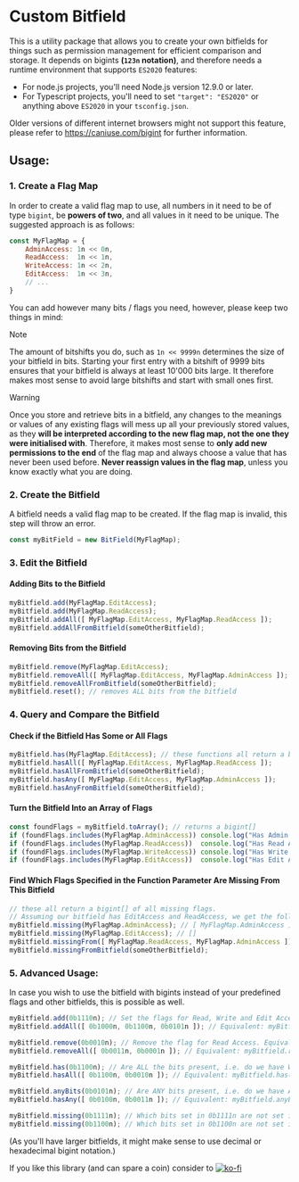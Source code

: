 # Custom Bitfield

This is a utility package that allows you to create your own bitfields for things such as permission management for efficient comparison and storage.
It depends on bigints **(`123n` notation)**, and therefore needs a runtime environment that supports `ES2020` features:
- For node.js projects, you'll need Node.js version 12.9.0 or later.
- For Typescript projects, you'll need to set `"target": "ES2020"` or anything above `ES2020` in your `tsconfig.json`.

Older versions of different internet browsers might not support this feature, please refer to https://caniuse.com/bigint for further information.

## Usage:
### 1. Create a Flag Map
In order to create a valid flag map to use, all numbers in it need to be of type `bigint`, be **powers of two**, and all values in it need to be unique. The suggested approach is as follows:
```js
const MyFlagMap = {
	AdminAccess: 1n << 0n,
	ReadAccess:  1n << 1n,
	WriteAccess: 1n << 2n,
	EditAccess:  1n << 3n,
	// ...
}
```
You can add however many bits / flags you need, however, please keep two things in mind:
> [!NOTE]
> The amount of bitshifts you do, such as `1n << 9999n` determines the size of your bitfield in bits. Starting your first entry with a bitshift of 9999 bits ensures that your bitfield is always at least 10'000 bits large. It therefore makes most sense to avoid large bitshifts and start with small ones first.

> [!WARNING]
> Once you store and retrieve bits in a bitfield, any changes to the meanings or values of any existing flags will mess up all your previously stored values, as they **will be interpreted according to the new flag map, not the one they were initialised with**. Therefore, it makes most sense to **only add new permissions to the end** of the flag map and always choose a value that has never been used before.
> **Never reassign values in the flag map**, unless you know exactly what you are doing.

### 2. Create the Bitfield
A bitfield needs a valid flag map to be created. If the flag map is invalid, this step will throw an error.
```js
const myBitField = new BitField(MyFlagMap);
```

### 3. Edit the Bitfield
#### Adding Bits to the Bitfield
```js
myBitfield.add(MyFlagMap.EditAccess);
myBitfield.add(MyFlagMap.ReadAccess);
myBitfield.addAll([ MyFlagMap.EditAccess, MyFlagMap.ReadAccess ]);
myBitfield.addAllFromBitfield(someOtherBitfield);
```

#### Removing Bits from the Bitfield
```js
myBitfield.remove(MyFlagMap.EditAccess);
myBitfield.removeAll([ MyFlagMap.EditAccess, MyFlagMap.AdminAccess ]);
myBitfield.removeAllFromBitfield(someOtherBitfield);
myBitfield.reset(); // removes ALL bits from the bitfield
```

### 4. Query and Compare the Bitfield
#### Check if the Bitfield Has Some or All Flags
```js
myBitfield.has(MyFlagMap.EditAccess); // these functions all return a boolean
myBitfield.hasAll([ MyFlagMap.EditAccess, MyFlagMap.ReadAccess ]);
myBitfield.hasAllFromBitfield(someOtherBitfield);
myBitfield.hasAny([ MyFlagMap.EditAccess, MyFlagMap.AdminAccess ]);
myBitfield.hasAnyFromBitfield(someOtherBitfield);
```
#### Turn the Bitfield Into an Array of Flags
```js
const foundFlags = myBitfield.toArray(); // returns a bigint[]
if (foundFlags.includes(MyFlagMap.AdminAccess)) console.log("Has Admin Access.");
if (foundFlags.includes(MyFlagMap.ReadAccess))  console.log("Has Read Access.");
if (foundFlags.includes(MyFlagMap.WriteAccess)) console.log("Has Write Access.");
if (foundFlags.includes(MyFlagMap.EditAccess))  console.log("Has Edit Access.");
```
#### Find Which Flags Specified in the Function Parameter Are Missing From This Bitfield
```js
// these all return a bigint[] of all missing flags.
// Assuming our bitfield has EditAccess and ReadAccess, we get the following results:
myBitfield.missing(MyFlagMap.AdminAccess); // [ MyFlagMap.AdminAccess ]
myBitfield.missing(MyFlagMap.EditAccess); // []
myBitfield.missingFrom([ MyFlagMap.ReadAccess, MyFlagMap.AdminAccess ]); // [ MyFlagMap.AdminAccess ]
myBitfield.missingFromBitfield(someOtherBitfield);
```

### 5. Advanced Usage:
In case you wish to use the bitfield with bigints instead of your predefined flags and other bitfields, this is possible as well.
```js
myBitfield.add(0b1110n); // Set the flags for Read, Write and Edit Access.
myBitfield.addAll([ 0b1000n, 0b1100n, 0b0101n ]); // Equivalent: myBitfield.add(0b1101)

myBitfield.remove(0b0010n); // Remove the flag for Read Access. Equivalent: myBitfield.remove(2n)
myBitfield.removeAll([ 0b0011n, 0b0001n ]); // Equivalent: myBitfield.remove(0b0011)

myBitfield.has(0b1100n); // Are ALL the bits present, i.e. do we have Write AND Edit access?
myBitfield.hasAll([ 0b1100n, 0b0010n ]); // Equivalent: myBitfield.has(0b1110n)

myBitfield.anyBits(0b0101n); // Are ANY bits present, i.e. do we have Admin OR Write access?
myBitfield.hasAny([ 0b0100n, 0b0011n ]); // Equivalent: myBitfield.anyBits(0b0111n)

myBitfield.missing(0b1111n); // Which bits set in 0b1111n are not set in the bitfield?
myBitfield.missing(0b1100n); // Which bits set in 0b1100n are not set in the bitfield?
```
(As you'll have larger bitfields, it might make sense to use decimal or hexadecimal bigint notation.)

If you like this library (and can spare a coin) consider to [![ko-fi](https://ko-fi.com/img/githubbutton_sm.svg)](https://ko-fi.com/B0B0MH76V)